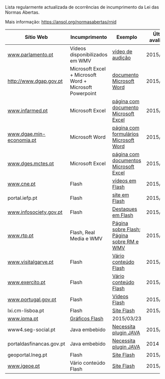 Lista regularmente actualizada de ocorrências de incumprimento da Lei das Normas Abertas.

Mais informação: https://ansol.org/normasabertas/rnid

| Sítio Web | Incumprimento | Exemplo | Última avaliação |
|---|---|---|---|
| www.parlamento.pt | Vídeos disponibilizados em WMV | [vídeo de audição](http://media.parlamento.pt/videos-canal/XII/SL4/02_com/01_cacdlg/20141219cacdlg_gt_dadc2.wmv) | 2015/03/22 |
| http://www.dgap.gov.pt | Microsoft Excel + Microsoft Word + Microsoft Powerpoint | [documento Microsoft Word](http://www.dgaep.gov.pt/upload/Emprego_publico/Mod_Cont_Trab2014/CONTRATO_TEMPO_INDETERMINADO.docx) | 2015/03/22 |
| www.infarmed.pt | Microsoft Excel | [página com documento Microsoft Excel](http://www.infarmed.pt/pt/licenciamento_inspeccao/dims/index.html) | 2015/03/22 |
| www.dgae.min-economia.pt | Microsoft Word | [página com formulários Microsoft Word](http://www.dgae.min-economia.pt/pagina.aspx?f=1&lws=1&mcna=0&lnc=AAAAAAAAAAAAAAAAAAAAAAAA&parceiroid=0&codigoms=0&codigono=80958335AAAAAAAAAAAAAAAA) | 2015/03/22 |
| www.dges.mctes.pt | Microsoft Excel | [página com documentos Microsoft Excel](http://www.dges.mctes.pt/DGES/pt/Estudantes/Rede/Ensino%20Superior/Estabelecimentos/Rede%20P%C3%BAblica/) | 2015/03/22 |
| www.cne.pt | Flash | [vídeos em Flash](http://www.cne.pt/) | 2015/03/23 |
| portal.iefp.pt | Flash | [site em Flash](http://portal.iefp.pt/cdrom/introducao.html) | 2015/03/23 |
| www.infosociety.gov.pt | Flash | [Destaques em Flash](http://www.infosociety.gov.pt/) | 2015/03/23 |
| www.rtp.pt | Flash, Real Media e WMV | [Página sobre Flash](http://www.rtp.pt/wportal/utilizacao/flashplayer.php); [Página sobre RM e WMV](http://www.rtp.pt/wportal/utilizacao/real_wm_player.htm) | 2015/03/23 |
| www.visitalgarve.pt | Flash | [Vário conteúdo Flash](http://www.visitalgarve.pt/) | 2015/03/23 |
| www.exercito.pt | Flash | [Vário conteúdo Flash](http://www.exercito.pt/Paginas/default.aspx) | 2015/03/23 |
| www.portugal.gov.pt | Flash | [Vídeos Flash](http://www.portugal.gov.pt/pt/fotos-e-videos/videos/20150319-msess-formacao-ogma.aspx) | 2015/03/23 |
| lxi.cm-lisboa.pt | Flash | [Site Flash](http://lxi.cm-lisboa.pt/lxi/) | 2015/03/23 |
| www.ipma.pt | [Gráficos Flash](http://www.ipma.pt/pt/otempo/prev.localidade/index.jsp) | 2015/03/23 |
| www4.seg-social.pt | Java embebido | [Necessita plugin JAVA](http://www4.seg-social.pt/simulador) | 2015/03/23 |
| portaldasfinancas.gov.pt | Java embebido | [Necessita plugin JAVA](https://irs.portaldasfinancas.gov.pt) | 2014 |
| geoportal.lneg.pt | Flash | [Site Flash](http://geoportal.lneg.pt/index.php) | 2015/03/23 |
| www.igeoe.pt | Vário conteúdo Flash | [Site Flash](http://www.igeoe.pt/igeosig/) | 2015/03/23 |

